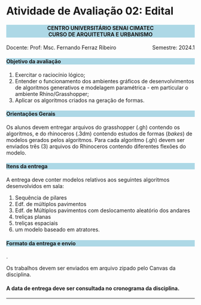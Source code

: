 # Atividade de Avaliação 02: Edital 

<h4 style="background:lightblue; text-align:center"> CENTRO UNIVERSITÁRIO SENAI CIMATEC <br>
CURSO DE ARQUITETURA E URBANISMO </h4>


<p>
    <span style="float: left;">Docente: Prof: Msc. Fernando Ferraz Ribeiro</span>
    <span style="float: right;">Semestre: 2024.1</span>
</p>

<br>

<h4 style="background : lightblue;">

Objetivo da avaliação

</h4>

1. Exercitar o raciocínio lógico;
2. Entender o funcionamento dos ambientes gráficos de desenvolvimentos de algoritmos generativos e modelagem paramétrica - em particular o ambiente Rhino/Grasshopper;
3. Aplicar os algoritmos criados na geração de formas.

<h4 style="background:lightblue">
Orientações Gerais
</h4>

Os alunos devem entregar arquivos do grasshopper (.gh) contendo os algoritmos, e do rhinoceros (.3dm) contendo estudos de formas (*bakes*) de modelos gerados pelos algoritmos. Para cada algoritmo (.gh) devem ser enviados três (3) arquivos do Rhinoceros contendo diferentes flexões do modelo.

<h4 style="background:lightblue">
Itens da entrega
</h4>

A entrega deve conter modelos relativos aos seguintes algoritmos desenvolvidos em sala:

1. Sequência de pilares
2. Edf. de múltiplos pavimentos
3. Edf. de Múltiplos pavimentos com deslocamento aleatório dos andares
4. treliças planas
5. treliças espaciais
6. um modelo baseado em atratores.

<h4 style="background:lightblue"> Formato da entrega e envio</h4>.

  Os trabalhos devem ser enviados em arquivo zipado pelo Canvas da disciplina.


#### A data de entrega deve ser consultada no cronograma da disciplina.

_______________